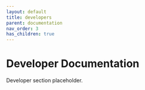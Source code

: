```yaml
---
layout: default
title: developers
parent: documentation
nav_order: 3
has_children: true
---
```


# Developer Documentation

Developer section placeholder.